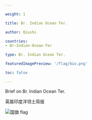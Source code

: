 ```yaml
---

weight: 1

title: Br. Indian Ocean Ter.

author: Qiushi 

countries: 
- Br-Indian-Ocean-Ter

type: Br. Indian Ocean Ter.

featuredImagePreview: '/flag/bio.png'

toc: false 

---
```


Brief on Br. Indian Ocean Ter.

英属印度洋领土简报 

<!--more-->

![国旗 flag](/flag/bio.png)